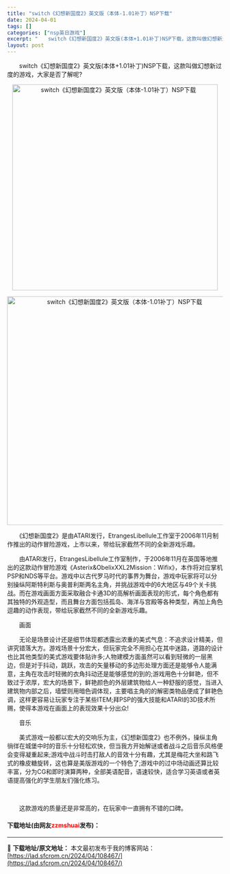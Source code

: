 ```yaml
---
title: "switch《幻想新国度2》英文版（本体-1.01补丁）NSP下载"
date: 2024-04-01
tags: []
categories: ["nsp英日游戏"]
excerpt: "　　switch《幻想新国度2》英文版(本体+1.01补丁)NSP下载，这款叫做幻想新过度的游戏，大家是否了解呢? 　　《幻想新国度2》是由ATARI发行，EtrangesLibellule工作室于2006年11月制作推出的动作冒险游戏，上市以来，带给玩家截然不同的全新游戏乐趣。 　　由ATARI发&hellip;"
layout: post
---
```


 <p>　　switch《幻想新国度2》英文版(本体+1.01补丁)NSP下载，这款叫做幻想新过度的游戏，大家是否了解呢?</p> <p align="center"><img align="" border="0" src="https://lad.sfcrom.cn/wp-content/uploads/2024/04/20240401_660a3b5fcb94d.webp" width="480" alt="switch《幻想新国度2》英文版（本体-1.01补丁）NSP下载" /></p> <p align="center"><img align="" border="0" src="https://lad.sfcrom.cn/wp-content/uploads/2024/04/20240401_660a3b603baca.webp" width="533" alt="switch《幻想新国度2》英文版（本体-1.01补丁）NSP下载" /></p> <p>　　《幻想新国度2》是由ATARI发行，EtrangesLibellule工作室于2006年11月制作推出的动作冒险游戏，上市以来，带给玩家截然不同的全新游戏乐趣。</p> <p>　　由ATARI发行，EtrangesLibellule工作室制作，于2006年11月在英国等地推出的这款动作冒险游戏《Asterix&amp;ObelixXXL2Mission：Wifix》，本作将对应掌机PSP和NDS等平台。游戏中以古代罗马时代的事界为舞台，游戏中玩家将可以分别操纵阿斯特利斯与奥普利斯两名主角，并挑战游戏中的6大地区与49个关卡挑战。而在游戏画面方面采取融合卡通3D的高解析画面表现的形式，每个角色都有其独特的外观造型，而且舞台方面包括孤岛、海洋与宫殿等各种类型，再加上角色逗趣的动作表现，带给玩家截然不同的全新游戏乐趣。</p> <p>　　画面</p> <p>　　无论是场景设计还是细节体现都透露出浓重的美式气息：不追求设计精美，但讲究错落大方。游戏场景十分宏大，但玩家完全不用担心在其中迷路，道路的设计也比其他类型的美式游戏要体贴许多;人物建模方面虽然可以看到轻微的一层黑边，但是对于抖动，跳跃，攻击的矢量移动的多边形处理方面还是能够令人能满意，主角在攻击时轻微的衣角抖动还是能够感觉的到的;游戏用色十分鲜艳，但不致过于浓厚，宏大的场景下，鲜艳颜色的外层建筑物给人一种舒服的感觉，当进入建筑物内部之后，墙壁则用暗色调体现，主要唱主角的的解密类物品便成了鲜艳色调，这样更容易让玩家专注于某些ITEM;拜PSP的强大技能和ATARI的3D技术所赐，使得本游戏在画面上的表现效果十分出众!</p> <p>　　音乐</p> <p>　　美式游戏一般都以宏大的交响乐为主，《幻想新国度2》也不例外，操纵主角徜徉在城堡中时的音乐十分轻松欢快，但当我方开始解谜或者战斗之后音乐风格便会变得凝重起来;游戏中战斗时击打敌人的音效十分有趣，尤其是梅花大坐和路飞式的橡皮糖旋转，这也算是美版游戏的一个特色了;游戏中的过中场动画还算比较丰富，分为CG和即时演算两种，全部美语配音，语速较快，适合学习英语或者英语提高强化的学生朋友们强化练习。</p> <p>&nbsp;</p> <p>　　这款游戏的质量还是非常高的，在玩家中一直拥有不错的口碑。</p> <p><h4>下载地址(由网友<font color="red">zzmshuai</font>发布)：</h4></p> 

---
📖 **下载地址/原文地址：** 本文最初发布于我的博客网站：[https://lad.sfcrom.cn/2024/04/108467/](https://lad.sfcrom.cn/2024/04/108467/)
